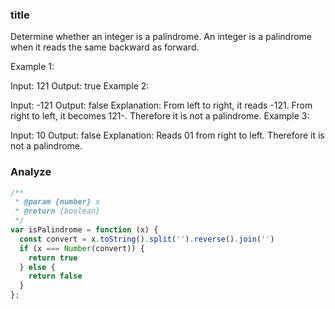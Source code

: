 ### title

Determine whether an integer is a palindrome. An integer is a palindrome when it reads the same backward as forward.

Example 1:

Input: 121
Output: true
Example 2:

Input: -121
Output: false
Explanation: From left to right, it reads -121. From right to left, it becomes 121-. Therefore it is not a palindrome.
Example 3:

Input: 10
Output: false
Explanation: Reads 01 from right to left. Therefore it is not a palindrome.

### Analyze

```js
/**
 * @param {number} x
 * @return {boolean}
 */
var isPalindrome = function (x) {
  const convert = x.toString().split('').reverse().join('')
  if (x === Number(convert)) {
    return true
  } else {
    return false
  }
};
```